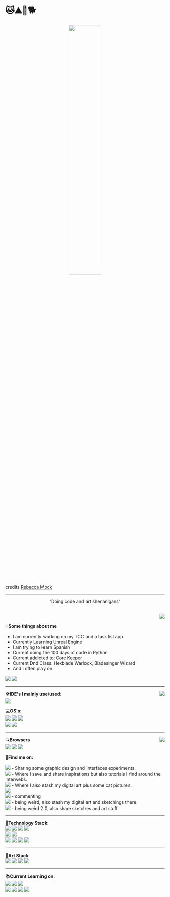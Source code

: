 # 🐱⛰️🌌🐕
<p align="center" width="100%">
    <img width="45%" src="https://64.media.tumblr.com/3410c84949b9dca78b91a5af6e235008/a59b5c83ea131d04-01/s400x600/5a6bf1f5497f0d4bc8d004ab75c64a30877ff082.gif">
</p>
credits <a href="https://rebeccamock.tumblr.com/">Rebecca Mock</a>

<!--Linktree when I finish it
<p align="center" width="10%">
    <a href="#"><img src="https://img.shields.io/badge/linktree-39E09B?style=for-the-badge&logo=linktree&logoColor=white"/></a>
</p>-->

  -------------------------------------------------------------------------------------------------------------------------------------------------------------------   
  <p align="center">
    “Doing code and art shenanigans"
    </p>

    
<br>
<a href="https://github.com/anuraghazra/github-readme-stats">
  <img align="right" src="https://github-readme-stats.vercel.app/api?username=the4rcanist&show_icons=true&theme=tokyonight" />
</a>
<br>

💡<strong>Some things about me</strong>
- I am currently working on my TCC and a task list app.
- Currently Learning Unreal Engine
- I am trying to learn Spanish
- Current doing the 100 days of code in Python
- Current addicted to: Core Keeper
- Current Dnd Class: Hexblade Warlock, Bladesinger Wizard
- And I often play on
<img witdth="30%" src="https://img.shields.io/badge/Riot_Games-D32936?style=for-the-badge&logo=riot-games&logoColor=white"/>
<img witdth="30%" src="https://img.shields.io/badge/Steam-000000?style=for-the-badge&logo=steam&logoColor=white"/>



  -------------------------------------------------------------------------------------------------------------------------------------------------------------------

<a href="https://github.com/anuraghazra/github-readme-stats">
  <img align="right" src="https://github-readme-stats.vercel.app/api/top-langs/?username=the4rcanist&langs_count=5&theme=tokyonight&layout=compact" />
</a>

🛠<strong>IDE's I mainly use/used</strong>:
<br>
<img witdth="30%" src="https://img.shields.io/badge/Visual_Studio_Code-0078D4?style=for-the-badge&logo=visual%20studio%20code&logoColor=white"/>

💻<strong>OS's:</strong>
<br>
<img witdth="30%" src="https://img.shields.io/badge/Android-3DDC84?style=for-the-badge&logo=android&logoColor=white"/>
<img witdth="30%" src="https://img.shields.io/badge/Arch_Linux-1793D1?style=for-the-badge&logo=arch-linux&logoColor=white"/>
<img witdth="30%" src="https://img.shields.io/badge/Kali_Linux-557C94?style=for-the-badge&logo=kali-linux&logoColor=white"/>
<br>
<img witdth="30%" src="https://img.shields.io/badge/Ubuntu-E95420?style=for-the-badge&logo=ubuntu&logoColor=white"/>
<img witdth="30%" src="https://img.shields.io/badge/Windows-0078D6?style=for-the-badge&logo=windows&logoColor=white"/>


  -------------------------------------------------------------------------------------------------------------------------------------------------------------------

<a href="https://github.com/anuraghazra/github-readme-stats">
  <img align="right" src="https://github-readme-stats.vercel.app/api/wakatime?username=the4rcanist&theme=tokyonight" />
</a>

🔍<strong>Browsers</strong>
<br>
    <img witdth="30%" src="https://img.shields.io/badge/Brave-FF1B2D?style=for-the-badge&logo=Brave&logoColor=white"/>
    <img witdth="30%" src="https://img.shields.io/badge/Google_chrome-4285F4?style=for-the-badge&logo=Google-chrome&logoColor=white"/>
    <img witdth="30%" src="https://img.shields.io/badge/Tor_Browser-7D4698?style=for-the-badge&logo=Tor-Browser&logoColor=white"/>
    

<!--Playstore when I finish it
- I create Android games for CRYOGEN on
https://img.shields.io/badge/Google_Play-414141?style=for-the-badge&logo=google-play&logoColor=white and 
https://img.shields.io/badge/App_Store-0D96F6?style=for-the-badge&logo=app-store&logoColor=white
-->
<!--Blogs when I finish them
- I often (or not) write about programming, art, life, cats, travelling and etc on 
https://img.shields.io/badge/dev.to-0A0A0A?style=for-the-badge&logo=devdotto&logoColor=white
https://img.shields.io/badge/Hashnode-2962FF?style=for-the-badge&logo=hashnode&logoColor=white
https://img.shields.io/badge/Medium-12100E?style=for-the-badge&logo=medium&logoColor=white
and on my personal website running on 

-->

<!--Gumroad when I finish it
- Every one of my brushes, resources and etc are on https://img.shields.io/badge/GUMROAD-36a9ae?style=for-the-badge&logo=gumroad&logoColor=white
-->

<!--Animations when I finish them
- You can find my animations on https://img.shields.io/badge/Amazon%20Prime-00A8E1?style=for-the-badge&logo=netflix&logoColor=white
https://img.shields.io/badge/Netflix-E50914?style=for-the-badge&logo=netflix&logoColor=white
-->

🌻<strong>Find me on:</strong>

<a href="https://www.behance.net/marypamplona"><img witdth="30%" src="https://img.shields.io/badge/-Behance-blue?style=for-the-badge&logo=behance&logoColor=white"/></a> - Sharing some graphic design and interfaces experiments.
<br>
<a href="https://www.pinterest.com/the4rcanist/"><img witdth="30%" src="https://img.shields.io/badge/Pinterest-%23E60023.svg?&style=for-the-badge&logo=Pinterest&logoColor=white"/></a> - Where I save and share inspirations but also tutorials I find around the interwebs.
<br>
<a href="https://www.instagram.com/the4rcanist/"><img witdth="30%" src="https://img.shields.io/badge/Instagram-E4405F?style=for-the-badge&logo=instagram&logoColor=white"/></a> - Where I also stash my digital art plus some cat pictures.
<br>
<a href="https://www.linkedin.com/in/mary-pamplona-96a609172/"><img witdth="30%" src="https://img.shields.io/badge/LinkedIn-0077B5?style=for-the-badge&logo=linkedin&logoColor=white"/></a>
<br>
<a href="https://www.reddit.com/user/the4rcanist"><img witdth="30%" src="https://img.shields.io/badge/Reddit-FF4500?style=for-the-badge&logo=reddit&logoColor=white"/></a> - commenting
<br>
<a href="https://the4rcanist.tumblr.com/"><img witdth="30%" src="https://img.shields.io/badge/Tumblr-%2336465D.svg?&style=for-the-badge&logo=Tumblr&logoColor=white"/></a> - being weird, also stash my digital art and sketchings there.
<br>
<a href="https://twitter.com/the4rcanist"><img witdth="30%" src="https://img.shields.io/badge/Twitter-1DA1F2?style=for-the-badge&logo=twitter&logoColor=white"/></a> - being weird 2.0, also share sketches and art stuff.
<br>


  -------------------------------------------------------------------------------------------------------------------------------------------------------------------

<!--Gmail e proton
Gmail badge seguido do gmailhttps://img.shields.io/badge/Gmail-D14836?style=for-the-badge&logo=gmail&logoColor=white

Proton mail seguido do email
https://img.shields.io/badge/ProtonMail-8B89CC?style=for-the-badge&logo=protonmail&logoColor=white

Twitch
https://img.shields.io/badge/Twitch-9146FF?style=for-the-badge&logo=twitch&logoColor=white

Youtube
https://img.shields.io/badge/YouTube-FF0000?style=for-the-badge&logo=youtube&logoColor=white
-->

<!-- Code challenges
Codechef seguido do user
https://img.shields.io/badge/Codechef-%23B92B27.svg?&style=for-the-badge&logo=Codechef&logoColor=white

Codeforces seguido do user
https://img.shields.io/badge/Codeforces-445f9d?style=for-the-badge&logo=Codeforces&logoColor=white

Codepen seguido do user
https://img.shields.io/badge/Codepen-000000?style=for-the-badge&logo=codepen&logoColor=white

Codewards seguido do user
https://img.shields.io/badge/Codewars-B1361E?style=for-the-badge&logo=Codewars&logoColor=white

ResearchGate
https://img.shields.io/badge/Research_Gate-00CCBB.svg?&style=for-the-badge&logo=ResearchGate&logoColor=white

SoloLearn
https://img.shields.io/badge/-Sololearn-3a464b?style=for-the-badge&logo=Sololearn&logoColor=white

Stack Overflow
https://img.shields.io/badge/Stack_Overflow-FE7A16?style=for-the-badge&logo=stack-overflow&logoColor=white

TikTok
https://img.shields.io/badge/TikTok-000000?style=for-the-badge&logo=tiktok&logoColor=white
-->

<!--Hackearth e Rank
Hackerearth seguido do user
https://img.shields.io/badge/HackerEarth-%232C3454.svg?&style=for-the-badge&logo=HackerEarth&logoColor=Blue

Hackerrank seguido do user
https://img.shields.io/badge/-Hackerrank-2EC866?style=for-the-badge&logo=HackerRank&logoColor=white
-->

<!--Kaggle
https://img.shields.io/badge/Kaggle-20BEFF?style=for-the-badge&logo=Kaggle&logoColor=white

Leetcode
https://img.shields.io/badge/-LeetCode-FFA116?style=for-the-badge&logo=LeetCode&logoColor=black
-->

<!-- 
--- My Groups:

- I run a Brazilian programming teaching server on discord
https://img.shields.io/badge/Discord-7289DA?style=for-the-badge&logo=discord&logoColor=white

- I also run a Reddit server for people who wanna learn art and programming
https://aleen42.github.io/badges/src/reddit.svg-->

🔮<strong>Technology Stack</strong>:
<br>
<img witdth="30%" src="https://img.shields.io/badge/HTML-239120?style=for-the-badge&logo=html5&logoColor=white"/>
<img witdth="30%" src="https://img.shields.io/badge/CSS-239120?&style=for-the-badge&logo=css3&logoColor=white"/>
<img witdth="30%" src="https://img.shields.io/badge/JavaScript-F7DF1E?style=for-the-badge&logo=javascript&logoColor=black"/>
<img witdth="30%" src="https://img.shields.io/badge/Python-3776AB?style=for-the-badge&logo=python&logoColor=white"/>
<br>
<img witdth="30%" src="https://img.shields.io/badge/GIT-E44C30?style=for-the-badge&logo=git&logoColor=white"/>
<img witdth="30%" src="https://img.shields.io/badge/powershell-5391FE?style=for-the-badge&logo=powershell&logoColor=white"/>
<br>
<img witdth="30%" src="https://img.shields.io/badge/LibreOffice-18A303?style=for-the-badge&logo=LibreOffice&logoColor=white"/>
<img witdth="30%" src="https://img.shields.io/badge/Microsoft_Access-A4373A?style=for-the-badge&logo=microsoft-access&logoColor=white"/>
<img witdth="30%" src="https://img.shields.io/badge/Notion-000000?style=for-the-badge&logo=notion&logoColor=white"/>
<img witdth="30%" src="https://img.shields.io/badge/Trello-0052CC?style=for-the-badge&logo=trello&logoColor=white"/>


  -------------------------------------------------------------------------------------------------------------------------------------------------------------------


🎨<strong>Art Stack</strong>:
<br>
<img witdth="30%" src="https://img.shields.io/badge/blender-%23F5792A.svg?style=for-the-badge&logo=blender&logoColor=white"/>
<img witdth="30%" src="https://img.shields.io/badge/Canva-%2300C4CC.svg?&style=for-the-badge&logo=Canva&logoColor=white"/>
<img witdth="30%" src="https://img.shields.io/badge/Figma-F24E1E?style=for-the-badge&logo=figma&logoColor=white"/>
<img witdth="30%" src="https://img.shields.io/badge/Inkscape-000000?style=for-the-badge&logo=Inkscape&logoColor=white"/>


  -------------------------------------------------------------------------------------------------------------------------------------------------------------------

<!-- Other stuf
- Wanna pay me a coffee?
https://img.shields.io/badge/Buy_Me_A_Coffee-FFDD00?style=for-the-badge&logo=buy-me-a-coffee&logoColor=black

https://img.shields.io/badge/Ko--fi-F16061?style=for-the-badge&logo=ko-fi&logoColor=white

https://img.shields.io/badge/Patreon-F96854?style=for-the-badge&logo=patreon&logoColor=white

https://img.shields.io/badge/PayPal-00457C?style=for-the-badge&logo=paypal&logoColor=white

https://img.shields.io/badge/picpay-21C25E?style=for-the-badge&logo=picpay&logoColor=white

https://img.shields.io/badge/Bitcoin-000000?style=for-the-badge&logo=bitcoin&logoColor=white

https://img.shields.io/badge/dash-008DE4?style=for-the-badge&logo=dash&logoColor=white

https://img.shields.io/badge/Ethereum-3C3C3D?style=for-the-badge&logo=Ethereum&logoColor=white

- You can find my soundtracks on:
https://img.shields.io/badge/last.fm-D51007?style=for-the-badge&logo=last.fm&logoColor=white
https://img.shields.io/badge/SoundCloud-FF3300?style=for-the-badge&logo=soundcloud&logoColor=white
https://img.shields.io/badge/Spotify-1ED760?&style=for-the-badge&logo=spotify&logoColor=white
https://img.shields.io/badge/YouTube_Music-FF0000?style=for-the-badge&logo=youtube-music&logoColor=white
-->

📚<strong>Current Learning on:</strong>
<br>
<img witdth="30%" src="https://img.shields.io/badge/Codecademy-FFF0E5?style=for-the-badge&logo=codecademy&logoColor=303347"/>
<img witdth="30%" src="https://img.shields.io/badge/Coursera-0056D2?style=for-the-badge&logo=Coursera&logoColor=white"/>
<img witdth="30%" src="https://img.shields.io/badge/freecodecamp-27273D?style=for-the-badge&logo=freecodecamp&logoColor=white"/>
<br>
<img witdth="30%" src="https://img.shields.io/badge/Future%20Learn-000000?style=for-the-badge&logo=futurelearn&logoColor=white"/>
<img witdth="30%" src="https://img.shields.io/badge/skill%20share-002333?style=for-the-badge&logo=skillshare&logoColor=white"/>
<img witdth="30%" src="https://img.shields.io/badge/Udacity-grey?style=for-the-badge&logo=udacity&logoColor=#5FCFEE"/>
<img witdth="30%" src="https://img.shields.io/badge/Udemy-EC5252?style=for-the-badge&logo=Udemy&logoColor=white"/>
